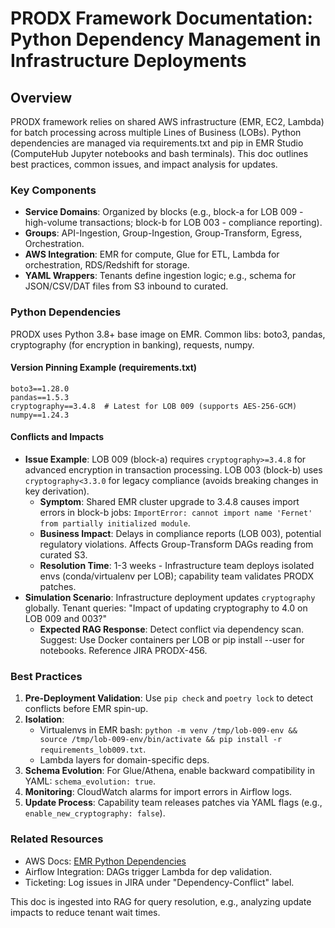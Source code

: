# PRODX Framework Documentation: Python Dependency Management in Infrastructure Deployments

## Overview
PRODX framework relies on shared AWS infrastructure (EMR, EC2, Lambda) for batch processing across multiple Lines of Business (LOBs). Python dependencies are managed via requirements.txt and pip in EMR Studio (ComputeHub Jupyter notebooks and bash terminals). This doc outlines best practices, common issues, and impact analysis for updates.

### Key Components
- **Service Domains**: Organized by blocks (e.g., block-a for LOB 009 - high-volume transactions; block-b for LOB 003 - compliance reporting).
- **Groups**: API-Ingestion, Group-Ingestion, Group-Transform, Egress, Orchestration.
- **AWS Integration**: EMR for compute, Glue for ETL, Lambda for orchestration, RDS/Redshift for storage.
- **YAML Wrappers**: Tenants define ingestion logic; e.g., schema for JSON/CSV/DAT files from S3 inbound to curated.

### Python Dependencies
PRODX uses Python 3.8+ base image on EMR. Common libs: boto3, pandas, cryptography (for encryption in banking), requests, numpy.

#### Version Pinning Example (requirements.txt)
```
boto3==1.28.0
pandas==1.5.3
cryptography==3.4.8  # Latest for LOB 009 (supports AES-256-GCM)
numpy==1.24.3
```

#### Conflicts and Impacts
- **Issue Example**: LOB 009 (block-a) requires `cryptography>=3.4.8` for advanced encryption in transaction processing. LOB 003 (block-b) uses `cryptography<3.3.0` for legacy compliance (avoids breaking changes in key derivation).
  - **Symptom**: Shared EMR cluster upgrade to 3.4.8 causes import errors in block-b jobs: `ImportError: cannot import name 'Fernet' from partially initialized module`.
  - **Business Impact**: Delays in compliance reports (LOB 003), potential regulatory violations. Affects Group-Transform DAGs reading from curated S3.
  - **Resolution Time**: 1-3 weeks - Infrastructure team deploys isolated envs (conda/virtualenv per LOB); capability team validates PRODX patches.
- **Simulation Scenario**: Infrastructure deployment updates `cryptography` globally. Tenant queries: "Impact of updating cryptography to 4.0 on LOB 009 and 003?"
  - **Expected RAG Response**: Detect conflict via dependency scan. Suggest: Use Docker containers per LOB or pip install --user for notebooks. Reference JIRA PRODX-456.

### Best Practices
1. **Pre-Deployment Validation**: Use `pip check` and `poetry lock` to detect conflicts before EMR spin-up.
2. **Isolation**: 
   - Virtualenvs in EMR bash: `python -m venv /tmp/lob-009-env && source /tmp/lob-009-env/bin/activate && pip install -r requirements_lob009.txt`.
   - Lambda layers for domain-specific deps.
3. **Schema Evolution**: For Glue/Athena, enable backward compatibility in YAML: `schema_evolution: true`.
4. **Monitoring**: CloudWatch alarms for import errors in Airflow logs.
5. **Update Process**: Capability team releases patches via YAML flags (e.g., `enable_new_cryptography: false`).

### Related Resources
- AWS Docs: [EMR Python Dependencies](https://docs.aws.amazon.com/emr/latest/ReleaseGuide/emr-python.html)
- Airflow Integration: DAGs trigger Lambda for dep validation.
- Ticketing: Log issues in JIRA under "Dependency-Conflict" label.

This doc is ingested into RAG for query resolution, e.g., analyzing update impacts to reduce tenant wait times.